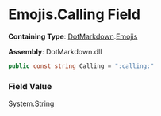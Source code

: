 # Emojis\.Calling Field

**Containing Type**: [DotMarkdown](../../README.md)\.[Emojis](../README.md)

**Assembly**: DotMarkdown\.dll

```csharp
public const string Calling = ":calling:"
```

### Field Value

System\.[String](https://docs.microsoft.com/en-us/dotnet/api/system.string)